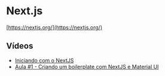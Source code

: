 # Next.js

[https://nextjs.org/](https://nextjs.org/)

## Vídeos

* [Iniciando com o NextJS](https://www.youtube.com/watch?v=IMaO0Isho0M)
* [Aula #1 - Criando um boilerplate com NextJS e Material UI](https://www.youtube.com/watch?v=lKD5Z0ORA54)
